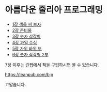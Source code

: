 # 아름다운 줄리아 프로그래밍

* [1장 책을 써 보자](chapter-1.md)
* [2장 준비물](chapter-2.md)
* [3장 숫자 삼각형](chapter-3.md)
* [4장 과일 수식](chapter-4.md)
* [5장 가위 바위 보](chapter-5.md)
* [6장 숫자 삼각형 2부](chapter-6.md)



7장 이후는 린펍에서 책을 구입하시면 볼 수 있습니다.

https://leanpub.com/bjp

고맙습니다.
